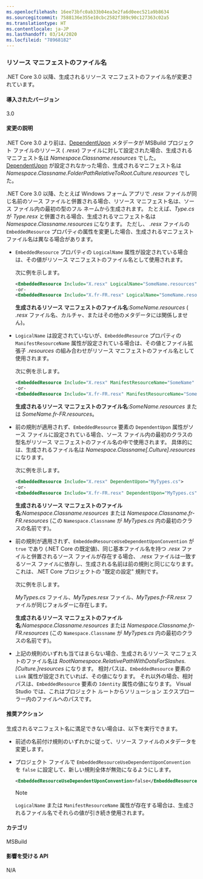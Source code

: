 ```yaml
---
ms.openlocfilehash: 16ee73bfc0ab33b04ea3e2fa6d0eec521a9b8634
ms.sourcegitcommit: 7588136e355e10cbc2582f389c90c127363c02a5
ms.translationtype: HT
ms.contentlocale: ja-JP
ms.lasthandoff: 03/14/2020
ms.locfileid: "78968182"
---
```

### <a name="resource-manifest-file-names"></a>リソース マニフェストのファイル名

.NET Core 3.0 以降、生成されるリソース マニフェストのファイル名が変更されています。

#### <a name="version-introduced"></a>導入されたバージョン

3.0

#### <a name="change-description"></a>変更の説明

.NET Core 3.0 より前は、[DependentUpon](/visualstudio/msbuild/common-msbuild-project-items#compile) メタデータが MSBuild プロジェクト ファイルのリソース ( *.resx*) ファイルに対して設定された場合、生成されるマニフェスト名は *Namespace.Classname.resources* でした。 [DependentUpon](/visualstudio/msbuild/common-msbuild-project-items#compile) が設定されなかった場合、生成されるマニフェスト名は *Namespace.Classname.FolderPathRelativeToRoot.Culture.resources* でした。

.NET Core 3.0 以降、たとえば Windows フォーム アプリで *.resx* ファイルが同じ名前のソース ファイルと併置される場合、リソース マニフェスト名は、ソース ファイル内の最初の型のフル ネームから生成されます。 たとえば、*Type.cs* が *Type.resx* と併置される場合、生成されるマニフェスト名は *Namespace.Classname.resources* になります。 ただし、 *.resx* ファイルの `EmbeddedResource` プロパティの属性を変更した場合、生成されるマニフェスト ファイル名は異なる場合があります。

- `EmbeddedResource` プロパティの `LogicalName` 属性が設定されている場合は、その値がリソース マニフェストのファイル名として使用されます。

  次に例を示します。

  ```xml
  <EmbeddedResource Include="X.resx" LogicalName="SomeName.resources" />
  -or-
  <EmbeddedResource Include="X.fr-FR.resx" LogicalName="SomeName.resources" />
  ```

  **生成されるリソース マニフェストのファイル名**:*SomeName.resources* ( *.resx* ファイル名、カルチャ、またはその他のメタデータには関係しません)。

- `LogicalName` は設定されていないが、`EmbeddedResource` プロパティの `ManifestResourceName` 属性が設定されている場合は、その値とファイル拡張子 *.resources* の組み合わせがリソース マニフェストのファイル名として使用されます。

  次に例を示します。

  ```xml
  <EmbeddedResource Include="X.resx" ManifestResourceName="SomeName" />
  -or-
  <EmbeddedResource Include="X.fr-FR.resx" ManifestResourceName="SomeName.fr-FR" />
  ```

  **生成されるリソース マニフェストのファイル名**:*SomeName.resources* または *SomeName.fr-FR.resources*。

- 前の規則が適用されず、`EmbeddedResource` 要素の `DependentUpon` 属性がソース ファイルに設定されている場合、ソース ファイル内の最初のクラスの型名がリソース マニフェストのファイル名の中で使用されます。 具体的には、生成されるファイル名は *Namespace.Classname\[.Culture].resources* になります。

  次に例を示します。

  ```xml
  <EmbeddedResource Include="X.resx" DependentUpon="MyTypes.cs">
  -or-
  <EmbeddedResource Include="X.fr-FR.resx" DependentUpon="MyTypes.cs">
  ```

  **生成されるリソース マニフェストのファイル名**:*Namespace.Classname.resources* または *Namespace.Classname.fr-FR.resources* (この `Namespace.Classname` が *MyTypes.cs* 内の最初のクラスの名前です)。

- 前の規則が適用されず、`EmbeddedResourceUseDependentUponConvention` が `true` であり (.NET Core の既定値)、同じ基本ファイル名を持つ *.resx* ファイルと併置されるソース ファイルが存在する場合、 *.resx* ファイルは一致するソース ファイルに依存し、生成される名前は前の規則と同じになります。 これは、.NET Core プロジェクトの "既定の設定" 規則です。
  
  次に例を示します。
  
  *MyTypes.cs* ファイル、*MyTypes.resx* ファイル、*MyTypes.fr-FR.resx* ファイルが同じフォルダーに存在します。
  
  **生成されるリソース マニフェストのファイル名**:*Namespace.Classname.resources* または *Namespace.Classname.fr-FR.resources* (この `Namespace.Classname` が *MyTypes.cs* 内の最初のクラスの名前です)。

- 上記の規則のいずれも当てはまらない場合、生成されるリソース マニフェストのファイル名は *RootNamespace.RelativePathWithDotsForSlashes.\[Culture.]resources* になります。 相対パスは、`EmbeddedResource` 要素の `Link` 属性が設定されていれば、その値になります。 それ以外の場合、相対パスは、`EmbeddedResource` 要素の `Identity` 属性の値になります。 Visual Studio では、これはプロジェクト ルートからソリューション エクスプローラー内のファイルへのパスです。

#### <a name="recommended-action"></a>推奨アクション

生成されるマニフェスト名に満足できない場合は、以下を実行できます。

- 前述の名前付け規則のいずれかに従って、リソース ファイルのメタデータを変更します。

- プロジェクト ファイルで `EmbeddedResourceUseDependentUponConvention` を `false` に設定して、新しい規則全体が無効になるようにします。

   ```xml
   <EmbeddedResourceUseDependentUponConvention>false</EmbeddedResourceUseDependentUponConvention>
   ```

   > [!NOTE]
   > `LogicalName` または `ManifestResourceName` 属性が存在する場合は、生成されるファイル名でそれらの値が引き続き使用されます。

#### <a name="category"></a>カテゴリ

MSBuild

#### <a name="affected-apis"></a>影響を受ける API

N/A
